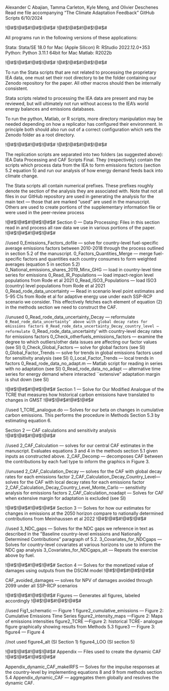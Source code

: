 Alexander C Abajian, Tamma Carleton, Kyle Meng, and Olivier Deschenes
Read me file accompanying “The Climate Adaptation Feedback” GitHub Scripts 
6/10/2024

!@#$!@#$#!@#$!@#$#
!@#$!@#$#!@#$!@#$#


All programs run in the following versions of these applications:

Stata: Stata/SE 18.0 for Mac (Apple Silicon)
R: RStudio 2022.12.0+353 
Python: Python 3.11.1 64bit for Mac
Matlab: R2022b

!@#$!@#$#!@#$!@#$#
!@#$!@#$#!@#$!@#$#

To run the Stata scripts that are not related to processing the proprietary IEA data, one must set their root directory to be the folder containing our Zenodo repository for the paper. All other macros should then be internally consistent.

Stata scripts related to processing the IEA data are present and may be reviewed, but will ultimately not run without access to the IEA’s world energy balances and emissions databases.

To run the python, Matlab, or R scripts, more directory manipulation may be needed depending on how a replicator has configured their environment.  In principle both should also run out of a correct configuration which sets the Zenodo folder as a root directory.


!@#$!@#$#!@#$!@#$#
!@#$!@#$#!@#$!@#$#


The replication scripts are separated into two folders (as suggested above): IEA Data Processing and CAF Scripts Final. They (respectively) contain the scripts which process data from the IEA to form emissions factors (section 5.2 equation 5) and run our analysis of how energy demand feeds back into climate change. 

The Stata scripts all contain numerical prefixes. These prefixes roughly denote the section of the analysis they are associated with. Note that not all files in our GitHub repository are used in generating the analysis for the main text — those that are marked “used” are used in the manuscript. Others are used to create portions of the supplementary information file or were used in the peer-review process

!@#$!@#$#!@#$!@#$#
Section 0 — Data Processing: Files in this section read in and process all raw data we use in various portions of the paper.
!@#$!@#$#!@#$!@#$#


//used
0_Emissions_Factors_dofile — solve for country-level fuel-specific average emissions factors between 2010-2018 through the process outlined in section 5.2 of the manuscript.
0_Factors_Quantities_Merge — merge fuel-specific factors and quantities each country consumes to form weighted averages (equation 5 in section 5.2)
0_National_emissions_shares_2019_Minx_GHG — load in country-level time series for emissions
0_Read_IR_Populations — load impact-region level populations from Rode et al 2021
0_Read_ISO3_Populations — load ISO3 (country) level populations from Rode et al 2021
0_Read_rode_data_uncertainty — Read in scenario level point estimates and 5-95 CIs from Rode et al for adaptive energy use under each SSP-RCP scenario we consider. This effectively fetches each element of equation (2) in the methods section we need to construct the CAF.

//unused
0_Read_rode_data_uncertainty_Decay — reformulate `0_Read_rode_data_uncertainty’ above with global decay rates for emissions factors
0_Read_rode_data_uncertainty_Decay_country_level — reformulate `0_Read_rode_data_uncertainty’ with country-level decay rates for emissions factors
0_Check_otherfuels_emissions_factors — examine the degree to which outliers/other data issues are affecting our factor values (see SI)
0_Check_Global_Factors — solve for global factors (see SI)
0_Global_Factor_Trends — solve for trends in global emissions factors used for sensitivity analysis (see SI)
0_Local_Factor_Trends — local trends in factors 
0_Read_rode_data_no_adapt.m — Matlab script for reading in series with no adaptation (see SI)
0_Read_rode_data_no_adapt — alternative time series for energy demand where interacted ``extensive” adaptation margin is shut down (see SI)


!@#$!@#$#!@#$!@#$#
Section 1 —  Solve for Our Modified Analogue of the TCRE that measures how historical carbon emissions have translated to changes in GMST
!@#$!@#$#!@#$!@#$#

//used
1_TCRE_analogue.do — Solves for our beta on changes in cumulative carbon emissions. This performs the procedure in Methods Section 5.3 by estimating equation 6.

Section 2 — CAF calculations and sensitivity analysis
!@#$!@#$#!@#$!@#$#


//used
2_CAF_Calculation — solves for our central CAF estimates in the manuscript. Evaluates equations 3 and 4 in the methods section 5.1 given inputs as constructed above.
2_CAF_Decomp — decomposes CAF between the contributions by each fuel type to inform the graphics in Figure 3.

//unused
2_CAF_Calculation_Decay — solves for the CAF with global decay rates for each emissions factor
2_CAF_Calculation_Decay_Country_Level— solves for the CAF with local decay rates for each emissions factor
2_CAF_Calculation_Decay_Country_Level_Monte_Carlo — sensitivity analysis for emissions factors
2_CAF_Calculation_noadapt — Solves for CAF when extensive margin for adaptation is excluded (see SI)

!@#$!@#$#!@#$!@#$#
Section 3 — Solves for how our estimates for changes in emissions at the 2050 horizon compare to nationally determined contributions from Meinhaussen et al 2022
!@#$!@#$#!@#$!@#$#

//used
3_NDC_gaps — Solves for the NDC gaps we reference in text as described in the "Baseline country-level emissions and Nationally Determined Contributions” paragraph of 5.2.
3_Covariates_for_NDCgaps — Solves for country-level covariates at various horizons to use to inform the NDC gap analysis
3_Covariates_for_NDCgaps_alt — Repeats the exercise above by fuel.

!@#$!@#$#!@#$!@#$#
Section 4 — Solves for the monetized value of damages using outputs from the DSCIM model
!@#$!@#$#!@#$!@#$#

CAF_avoided_damages — solves for NPV of damages avoided through 2099 under all SSP-RCP scenarios

!@#$!@#$#!@#$!@#$#
Figures — Generates all figures, labeled accordingly
!@#$!@#$#!@#$!@#$#

//used
Fig1_schematic — Figure 1
figure2_cumulative_emissions — Figure 2: Cumulative Emissions Time Series
figure2_intensity_maps —Figure 2:  Maps of emissions intensities
figure2_TCRE —Figure 2:  historical TCRE- analogue figure graphically showing results from Methods 5.3
figure3 — Figure 3: 
figure4 — Figure 4


//not used
figure4_alt (SI Section 1)
figure4_LOO (SI section 5)


!@#$!@#$#!@#$!@#$#
Appendix — Files used to create the dynamic CAF
!@#$!@#$#!@#$!@#$#

Appendix_dynamic_CAF_makeIRFS — Solves for the impulse responses at the country-level by implementing equations 8 and 9 from methods section 5.4
Appendix_dynamic_CAF — aggregates them globally and resolves the dynamic CAF.
